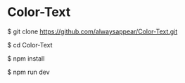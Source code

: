 # Color-Text
$ git clone https://github.com/alwaysappear/Color-Text.git

$ cd Color-Text

$ npm install

$ npm run dev
